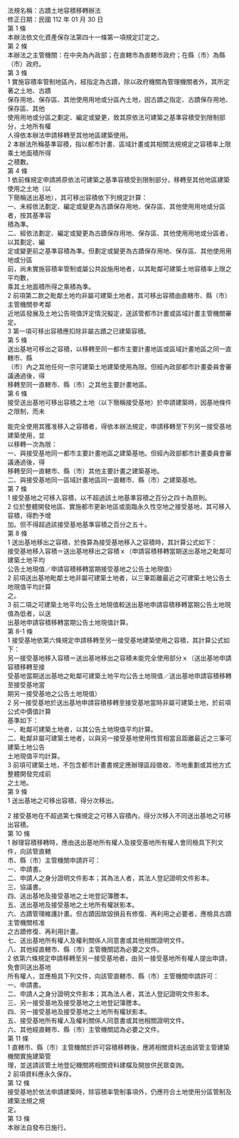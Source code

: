 法規名稱：古蹟土地容積移轉辦法  
修正日期：民國 112 年 01 月 30 日  
第 1 條  
本辦法依文化資產保存法第四十一條第一項規定訂定之。  
第 2 條  
本辦法之主管機關：在中央為內政部；在直轄市為直轄市政府；在縣（市）為縣（市）政府。  
第 3 條  
1 實施容積率管制地區內，經指定為古蹟，除以政府機關為管理機關者外，其所定著之土地、古蹟  
保存用地、保存區、其他使用用地或分區內土地，因古蹟之指定、古蹟保存用地、保存區、其他  
使用用地或分區之劃定、編定或變更，致其原依法可建築之基準容積受到限制部分，土地所有權  
人得依本辦法申請移轉至其他地區建築使用。  
2 本辦法所稱基準容積，指以都市計畫、區域計畫或其相關法規規定之容積率上限乘土地面積所得  
之積數。  
第 4 條  
1 依前條規定申請將原依法可建築之基準容積受到限制部分，移轉至其他地區建築使用之土地（以  
下簡稱送出基地），其可移出容積依下列規定計算：  
一、未經依法劃定、編定或變更為古蹟保存用地、保存區、其他使用用地或分區者，按其基準容  
積為準。  
二、經依法劃定、編定或變更為古蹟保存用地、保存區、其他使用用地或分區者，以其劃定、編  
定或變更前之基準容積為準。但劃定或變更為古蹟保存用地、保存區、其他使用用地或分區  
前，尚未實施容積率管制或屬公共設施用地者，以其毗鄰可建築土地容積率上限之平均數，  
乘其土地面積所得之乘積為準。  
2 前項第二款之毗鄰土地均非屬可建築土地者，其可移出容積由直轄市、縣（市）主管機關參考鄰  
近地區發展及土地公告現值評定情況擬定，送該管都市計畫或區域計畫主管機關審定。  
3 第一項可移出容積應扣除非屬古蹟之已建築容積。  
第 5 條  
送出基地可移出之容積，以移轉至同一都市主要計畫地區或區域計畫地區之同一直轄市、縣  
（市）內之其他任何一宗可建築土地建築使用為限。但經內政部都市計畫委員會審議通過後，得  
移轉至同一直轄市、縣（市）之其他主要計畫地區。  
第 6 條  
接受送出基地可移出容積之土地（以下簡稱接受基地）於申請建築時，因基地條件之限制，而未  


能完全使用其獲准移入之容積者，得依本辦法規定，申請移轉至下列另一接受基地建築使用，並  
以移轉一次為限：  
一、與接受基地同一都市主要計畫地區之建築基地。但經內政部都市計畫委員會審議通過後，得  
移轉至同一直轄市、縣（市）其他主要計畫之建築基地。  
二、與接受基地同一區域計畫地區同一直轄市、縣（市）之建築基地。  
第 7 條  
1 接受基地之可移入容積，以不超過該土地基準容積之百分之四十為原則。  
2 位於整體開發地區、實施都市更新地區或面臨永久性空地之接受基地，其可移入容積，得酌予增  
加。但不得超過該接受基地基準容積之百分之五十。  
第 8 條  
1 送出基地移出之容積，於換算為接受基地移入之容積時，其計算公式如下：  
接受基地移入容積＝送出基地移出之容積ｘ（申請容積移轉當期送出基地之毗鄰可建築土地平均  
公告土地現值／申請容積移轉當期接受基地之公告土地現值）  
2 前項送出基地毗鄰土地非屬可建築土地者，以三筆距離最近之可建築土地公告土地現值平均計算  
之。  
3 前二項之可建築土地平均公告土地現值較送出基地申請容積移轉當期公告土地現值為低者，以送  
出基地申請容積移轉當期公告土地現值計算。  
第 8-1 條  
1 接受基地依第六條規定申請移轉至另一接受基地建築使用之容積，其計算公式如下：  
另一接受基地移入容積＝送出基地移出之容積未能完全使用部分ｘ（送出基地申請容積移轉至接  
受基地當期送出基地之毗鄰可建築土地平均公告土地現值／送出基地申請容積移轉至接受基地當  
期另一接受基地之公告土地現值）  
2 另一接受基地於送出基地申請容積移轉至接受基地當時非屬可建築土地，於前項公式中價值計算  
基準如下：  
一、毗鄰可建築土地者，以其公告土地現值平均計算。  
二、毗鄰非屬可建築土地者，以與另一接受基地使用性質相當且距離最近之三筆可建築土地公告  
土地現值平均計算。  
3 前項可建築土地，不包含都市計畫書規定應辦理區段徵收、市地重劃或其他方式整體開發完成前  
之土地。  
第 9 條  
1 送出基地之可移出容積，得分次移出。  


2 接受基地在不超過第七條規定之可移入容積內，得分次移入不同送出基地之可移出容積。  
第 10 條  
1 辦理容積移轉時，應由送出基地所有權人及接受基地所有權人會同檢具下列文件，向該管直轄  
市、縣（市）主管機關申請許可：  
一、申請書。  
二、申請人之身分證明文件影本；其為法人者，其法人登記證明文件影本。  
三、協議書。  
四、送出基地及接受基地之土地登記簿謄本。  
五、送出基地及接受基地之土地所有權狀影本。  
六、古蹟管理維護計畫。但古蹟因故毀損且有修復、再利用之必要者，應檢具古蹟主管機關核准  
之古蹟修復、再利用計畫。  
七、送出基地所有權人及權利關係人同意書或其他相關證明文件。  
八、其他經直轄市、縣（市）主管機關認為必要之文件。  
2 依第六條規定申請移轉至另一接受基地者，由另一接受基地所有權人提出申請，免會同送出基地  
所有權人，並應檢具下列文件，向該管直轄市、縣（市）主管機關申請許可：  
一、申請書。  
二、申請人之身分證明文件影本；其為法人者，其法人登記證明文件影本。  
三、另一接受基地及接受基地之土地登記簿謄本。  
四、另一接受基地及接受基地之土地所有權狀影本。  
五、接受基地所有權人及權利關係人同意書或其他相關證明文件。  
六、其他經直轄市、縣（市）主管機關認為必要之文件。  
第 11 條  
1 直轄市、縣（市）主管機關於許可容積移轉後，應將相關資料送由該管主管建築機關實施建築管  
理，並送請該管土地登記機關將相關資料建檔及開放供民眾查詢。  
2 前項資料應永久保存。  
第 12 條  
接受基地於依法申請建築時，除容積率管制事項外，仍應符合土地使用分區管制及建築法規之規  
定。  
第 13 條  
本辦法自發布日施行。  


